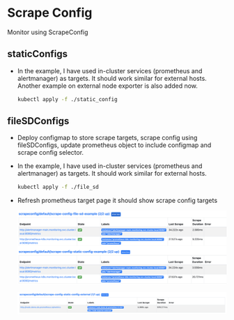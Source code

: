 # Scrape Config

Monitor using ScrapeConfig

## staticConfigs

- In the example, I have used in-cluster services (prometheus and alertmanager) as targets. It should work similar for external hosts.
  Another example on external node exporter is also added now.

  ```bash
  kubectl apply -f ./static_config
  ```

## fileSDConfigs

- Deploy configmap to store scrape targets, scrape config using fileSDConfigs, update prometheus object to include configmap and scrape config selector.

- In the example, I have used in-cluster services (prometheus and alertmanager) as targets. It should work similar for external hosts.

  ```bash
  kubectl apply -f ./file_sd
  ```

 - Refresh prometheus target page it should show scrape config targets

    ![img](img/scrape_config.png)

    ![img](img/scrape_config_external.png)
